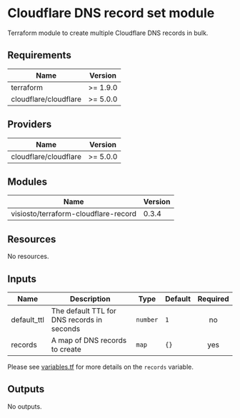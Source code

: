 # Cloudflare DNS record set module

Terraform module to create multiple Cloudflare DNS records in bulk.

## Requirements

| Name                  | Version  |
| --------------------- | -------- |
| terraform             | >= 1.9.0 |
| cloudflare/cloudflare | >= 5.0.0 |

## Providers

| Name                  | Version  |
| --------------------- | -------- |
| cloudflare/cloudflare | >= 5.0.0 |

## Modules

| Name                                 | Version |
| ------------------------------------ | ------- |
| visiosto/terraform-cloudflare-record | 0.3.4   |

## Resources

No resources.

## Inputs

| Name        | Description                                | Type     | Default | Required |
| ----------- | ------------------------------------------ | -------- | ------- | :------: |
| default_ttl | The default TTL for DNS records in seconds | `number` | `1`     |    no    |
| records     | A map of DNS records to create             | `map`    | `{}`    |   yes    |

Please see [variables.tf](variables.tf) for more details on the `records`
variable.

## Outputs

No outputs.
